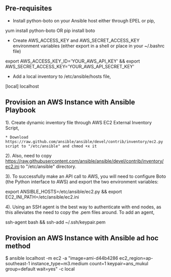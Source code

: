 Pre-requisites
--------------

* Install python-boto on your Ansible host either through EPEL or pip,

yum install python-boto OR pip install boto

* Create AWS_ACCESS_KEY and AWS_SECRET_ACCESS_KEY environment variables (either export in a shell or place in your ~/.bashrc file)

export AWS_ACCESS_KEY_ID='YOUR_AWS_API_KEY' && export AWS_SECRET_ACCESS_KEY='YOUR_AWS_API_SECRET_KEY'

* Add a local inventory to /etc/ansible/hosts file,

[local]
localhost

Provision an AWS Instance with Ansible Playbook
-----------------------------------------------

1). Create dynamic inventory file through AWS EC2 External Inventory Script, 

    * Download https://raw.github.com/ansible/ansible/devel/contrib/inventory/ec2.py script to "/etc/ansible" and chmod +x it

2). Also, need to copy https://raw.githubusercontent.com/ansible/ansible/devel/contrib/inventory/ec2.ini to "/etc/ansible" directory. 

3). To successfully make an API call to AWS, you will need to configure Boto (the Python interface to AWS) and export the two environment variables:

export ANSIBLE_HOSTS=/etc/ansible/ec2.py && export EC2_INI_PATH=/etc/ansible/ec2.ini 

4). Using an SSH agent is the best way to authenticate with end nodes, as this alleviates the need to copy the .pem files around. To add an agent,

ssh-agent bash && ssh-add ~/.ssh/keypair.pem 

Provision an AWS Instance with Ansible ad hoc method
----------------------------------------------------

$ ansible localhost -m ec2 -a "image=ami-d44b4286 ec2_region=ap-southeast-1 instance_type=m3.medium count=1 keypair=ans_mukul group=default wait=yes" -c local
